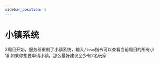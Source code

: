 ```yaml
---
sidebar_position: 5
---
```


# 小镇系统

2周目开始，服务器重制了小镇系统，输入`/town`指令可以查看当前周目的所有小镇
如果你想要申请小镇，那么最好建议至少有2名玩家
